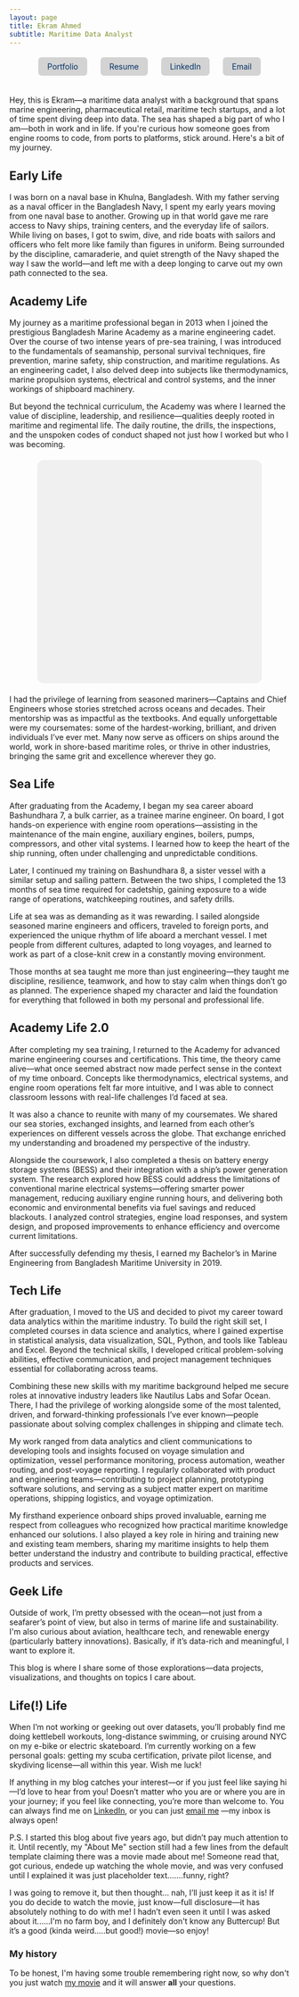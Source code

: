 ```yaml
---
layout: page
title: Ekram Ahmed 
subtitle: Maritime Data Analyst
---
```


<!-- Slider CSS -->
<style>
  /* Your link button styles */
  .link-button {
    display: inline-block;
    margin: 5px 10px;
    padding: 8px 16px;
    background-color: #d3d3d3;
    color: #003366;
    text-decoration: none;
    border-radius: 6px;
    transition: background-color 0.3s ease, transform 0.2s ease;
  }
  .link-button:hover {
    background-color: #a9a9a9; /* darker shade */
    transform: scale(1.05);
  }

  /* Slider container */
  #image-slider {
    position: relative;
    width: 80%; /* Adjust width */
    max-width: 800px; /* Limit maximum size */
    margin: 20px auto;
    height: 400px; /* Adjust height */
    overflow: hidden;
    border-radius: 12px;
    background-color: #f0f0f0; /* Optional: background for visual contrast */
  }

  /* Main image styles */
  .slider-main-image {
    width: 100%;
    height: 100%;
    object-fit: contain; /* Ensure no cropping, keep aspect ratio */
    border-radius: 12px; /* Rounded corners */
    transition: transform 0.5s ease, box-shadow 0.3s ease;
  }

  /* Arrow button styles */
  .arrow {
    position: absolute;
    top: 50%;
    transform: translateY(-50%);
    background-color: rgba(0, 0, 0, 0.6);
    color: white;
    padding: 15px;
    border-radius: 50%;
    font-size: 25px;
    cursor: pointer;
    transition: all 0.3s ease;
    box-shadow: 2px 2px 10px rgba(0, 0, 0, 0.3);
  }

  .arrow:hover {
    transform: translateY(-50%) scale(1.2);
    box-shadow: 2px 2px 15px rgba(0, 0, 0, 0.6);
  }

  .arrow-left {
    left: 10px;
  }

  .arrow-right {
    right: 10px;
  }

  /* Hover zoom effect on main image */
  #image-slider:hover .slider-main-image {
    transform: scale(1.05); /* Slight zoom */
    box-shadow: 0 4px 20px rgba(0, 0, 0, 0.3); /* Shadow for "card-like" effect */
  }
</style>

<!-- Slider JavaScript -->
<script>
  document.addEventListener("DOMContentLoaded", function() {
    const sliderDiv = document.querySelector("#image-slider");
    const imageLinks = JSON.parse(sliderDiv.getAttribute("data-images"));

    const sliderHTML = `
      <img class="slider-main-image" src="${imageLinks[0]}" alt="Main Image">
      <div class="arrow arrow-left">&#8592;</div>
      <div class="arrow arrow-right">&#8594;</div>
    `;
    sliderDiv.innerHTML = sliderHTML;

    let currentIndex = 0;
    const mainImage = document.querySelector(".slider-main-image");
    const leftArrow = document.querySelector(".arrow-left");
    const rightArrow = document.querySelector(".arrow-right");

    // Function to update the main image with sliding animation
    function updateMainImage(index) {
      mainImage.style.transition = "transform 0.5s ease-in-out";
      mainImage.style.transform = `translateX(-100%)`; // Slide out old image

      setTimeout(() => {
        mainImage.src = imageLinks[index]; // Update image
        mainImage.style.transition = "transform 0.5s ease-in-out"; // Reset animation
        mainImage.style.transform = `translateX(0)`; // Slide in new image
      }, 500); // Wait for the slide-out transition to complete
    }

    // Arrow navigation with smooth slide
    leftArrow.addEventListener("click", () => {
      currentIndex = (currentIndex === 0) ? imageLinks.length - 1 : currentIndex - 1;
      updateMainImage(currentIndex);
    });

    rightArrow.addEventListener("click", () => {
      currentIndex = (currentIndex === imageLinks.length - 1) ? 0 : currentIndex + 1;
      updateMainImage(currentIndex);
    });

    // Auto sliding functionality
    function autoSlide() {
      setInterval(() => {
        currentIndex = (currentIndex === imageLinks.length - 1) ? 0 : currentIndex + 1;
        updateMainImage(currentIndex);
      }, 5000); // Change image every 5 seconds
    }

    // Start auto-sliding images
    autoSlide();
  });
</script>

<!-- Main Content Starts Here -->
<div style="text-align: center; margin-top: 10px; margin-bottom: 30px;">
  <a href="https://ekram49.github.io/" class="link-button">Portfolio</a>
  <a href="https://drive.google.com/file/d/1HnU5TD-siw7CX4ezt4imaF2FTCv6M6pR/view?usp=drive_link" class="link-button">Resume</a>
  <a href="https://www.linkedin.com/in/ekram-ullah-ahmed/" class="link-button">LinkedIn</a>
  <a href="mailto:ekramullahzaki@gmail.com" class="link-button">Email</a>
</div>

Hey, this is Ekram—a maritime data analyst with a background that spans marine engineering, pharmaceutical retail, maritime tech startups, and a lot of time spent diving deep into data. 
The sea has shaped a big part of who I am—both in work and in life. If you're curious how someone goes from engine rooms to code, from ports to platforms, stick around. Here's a bit of my journey.

<h2> Early Life </h2>

I was born on a naval base in Khulna, Bangladesh. With my father serving as a naval officer in the Bangladesh Navy, I spent my early years moving from one naval base to another. Growing up in that world gave me rare access to Navy ships, training centers, and the everyday life of sailors. While living on bases, I got to swim, dive, and ride boats with sailors and officers who felt more like family than figures in uniform. Being surrounded by the discipline, camaraderie, and quiet strength of the Navy shaped the way I saw the world—and left me with a deep longing to carve out my own path connected to the sea.

<h2> Academy Life </h2>

My journey as a maritime professional began in 2013 when I joined the prestigious Bangladesh Marine Academy as a marine engineering cadet. Over the course of two intense years of pre-sea training, I was introduced to the fundamentals of seamanship, personal survival techniques, fire prevention, marine safety, ship construction, and maritime regulations. As an engineering cadet, I also delved deep into subjects like thermodynamics, marine propulsion systems, electrical and control systems, and the inner workings of shipboard machinery.

But beyond the technical curriculum, the Academy was where I learned the value of discipline, leadership, and resilience—qualities deeply rooted in maritime and regimental life. The daily routine, the drills, the inspections, and the unspoken codes of conduct shaped not just how I worked but who I was becoming.


<div id="image-slider" 
  data-images='["https://raw.githubusercontent.com/Ekram49/Ekram49.github.io/refs/heads/master/img/About%20Me/Academy%201.png", 
  "https://raw.githubusercontent.com/Ekram49/Ekram49.github.io/refs/heads/master/img/About%20Me/Academy%202.png",
  "https://raw.githubusercontent.com/Ekram49/Ekram49.github.io/refs/heads/master/img/About%20Me/Ship.png"]'>
</div>


I had the privilege of learning from seasoned mariners—Captains and Chief Engineers whose stories stretched across oceans and decades. Their mentorship was as impactful as the textbooks. And equally unforgettable were my coursemates: some of the hardest-working, brilliant, and driven individuals I’ve ever met. Many now serve as officers on ships around the world, work in shore-based maritime roles, or thrive in other industries, bringing the same grit and excellence wherever they go.

<h2> Sea Life </h2>

After graduating from the Academy, I began my sea career aboard Bashundhara 7, a bulk carrier, as a trainee marine engineer. On board, I got hands-on experience with engine room operations—assisting in the maintenance of the main engine, auxiliary engines, boilers, pumps, compressors, and other vital systems. I learned how to keep the heart of the ship running, often under challenging and unpredictable conditions.

Later, I continued my training on Bashundhara 8, a sister vessel with a similar setup and sailing pattern. Between the two ships, I completed the 13 months of sea time required for cadetship, gaining exposure to a wide range of operations, watchkeeping routines, and safety drills.

Life at sea was as demanding as it was rewarding. I sailed alongside seasoned marine engineers and officers, traveled to foreign ports, and experienced the unique rhythm of life aboard a merchant vessel. I met people from different cultures, adapted to long voyages, and learned to work as part of a close-knit crew in a constantly moving environment.

Those months at sea taught me more than just engineering—they taught me discipline, resilience, teamwork, and how to stay calm when things don’t go as planned. The experience shaped my character and laid the foundation for everything that followed in both my personal and professional life.


<h2> Academy Life 2.0</h2>


After completing my sea training, I returned to the Academy for advanced marine engineering courses and certifications. This time, the theory came alive—what once seemed abstract now made perfect sense in the context of my time onboard. Concepts like thermodynamics, electrical systems, and engine room operations felt far more intuitive, and I was able to connect classroom lessons with real-life challenges I’d faced at sea.

It was also a chance to reunite with many of my coursemates. We shared our sea stories, exchanged insights, and learned from each other’s experiences on different vessels across the globe. That exchange enriched my understanding and broadened my perspective of the industry.

Alongside the coursework, I also completed a thesis on battery energy storage systems (BESS) and their integration with a ship’s power generation system. The research explored how BESS could address the limitations of conventional marine electrical systems—offering smarter power management, reducing auxiliary engine running hours, and delivering both economic and environmental benefits via fuel savings and reduced blackouts. I analyzed control strategies, engine load responses, and system design, and proposed improvements to enhance efficiency and overcome current limitations.

After successfully defending my thesis, I earned my Bachelor’s in Marine Engineering from Bangladesh Maritime University in 2019.


<h2> Tech Life </h2>

After graduation, I moved to the US and decided to pivot my career toward data analytics within the maritime industry. To build the right skill set, I completed courses in data science and analytics, where I gained expertise in statistical analysis, data visualization, SQL, Python, and tools like Tableau and Excel. Beyond the technical skills, I developed critical problem-solving abilities, effective communication, and project management techniques essential for collaborating across teams.

Combining these new skills with my maritime background helped me secure roles at innovative industry leaders like Nautilus Labs and Sofar Ocean. There, I had the privilege of working alongside some of the most talented, driven, and forward-thinking professionals I’ve ever known—people passionate about solving complex challenges in shipping and climate tech.

My work ranged from data analytics and client communications to developing tools and insights focused on voyage simulation and optimization, vessel performance monitoring, process automation, weather routing, and post-voyage reporting. I regularly collaborated with product and engineering teams—contributing to project planning, prototyping software solutions, and serving as a subject matter expert on maritime operations, shipping logistics, and voyage optimization.

My firsthand experience onboard ships proved invaluable, earning me respect from colleagues who recognized how practical maritime knowledge enhanced our solutions. I also played a key role in hiring and training new and existing team members, sharing my maritime insights to help them better understand the industry and contribute to building practical, effective products and services.


<h2> Geek Life </h2>

Outside of work, I’m pretty obsessed with the ocean—not just from a seafarer’s point of view, but also in terms of marine life and sustainability. I'm also curious about aviation, healthcare tech, and renewable energy (particularly battery innovations). Basically, if it’s data-rich and meaningful, I want to explore it.

This blog is where I share some of those explorations—data projects, visualizations, and thoughts on topics I care about.

<h2> Life(!) Life </h2>

When I’m not working or geeking out over datasets, you’ll probably find me doing kettlebell workouts, long-distance swimming, or cruising around NYC on my e-bike or electric skateboard. I’m currently working on a few personal goals: getting my scuba certification, private pilot license, and skydiving license—all within this year. Wish me luck!

If anything in my blog catches your interest—or if you just feel like saying hi—I’d love to hear from you! Doesn’t matter who you are or where you are in your journey; if you feel like connecting, you’re more than welcome to. You can always find me on [LinkedIn](https://www.linkedin.com/in/ekram-ullah-ahmed/), or you can just [email me](mailto:ekramullahzaki@gmail.com) —my inbox is always open!

P.S. I started this blog about five years ago, but didn’t pay much attention to it. Until recently, my "About Me" section still had a few lines from the default template claiming there was a movie made about me! Someone read that, got curious, endede up watching the whole movie, and was very confused until I explained it was just placeholder text.......funny, right?

I was going to remove it, but then thought... nah, I’ll just keep it as it is! If you do decide to watch the movie, just know—full disclosure—it has absolutely nothing to do with me! I hadn’t even seen it until I was asked about it......I'm no farm boy, and I definitely don't know any Buttercup! But it’s a good (kinda weird.....but good!) movie—so enjoy!

### My history

To be honest, I'm having some trouble remembering right now, so why don't you just watch [my movie](http://en.wikipedia.org/wiki/The_Princess_Bride_%28film%29) and it will answer **all** your questions.
